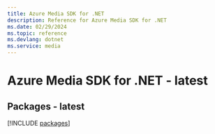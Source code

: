 ```yaml
---
title: Azure Media SDK for .NET
description: Reference for Azure Media SDK for .NET
ms.date: 02/29/2024
ms.topic: reference
ms.devlang: dotnet
ms.service: media
---
```

# Azure Media SDK for .NET - latest
## Packages - latest
[!INCLUDE [packages](media-index.md)]